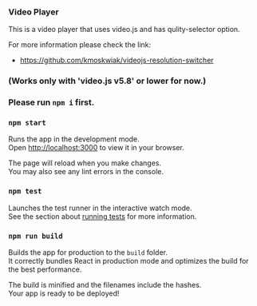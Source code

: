 ### Video Player

This is a video player that uses video.js and has qulity-selector option.

For more information please check the link:

- https://github.com/kmoskwiak/videojs-resolution-switcher

### (Works only with 'video.js v5.8' or lower for now.)

### Please run `npm i` first.

### `npm start`

Runs the app in the development mode.\
Open [http://localhost:3000](http://localhost:3000) to view it in your browser.

The page will reload when you make changes.\
You may also see any lint errors in the console.

### `npm test`

Launches the test runner in the interactive watch mode.\
See the section about [running tests](https://facebook.github.io/create-react-app/docs/running-tests) for more information.

### `npm run build`

Builds the app for production to the `build` folder.\
It correctly bundles React in production mode and optimizes the build for the best performance.

The build is minified and the filenames include the hashes.\
Your app is ready to be deployed!
